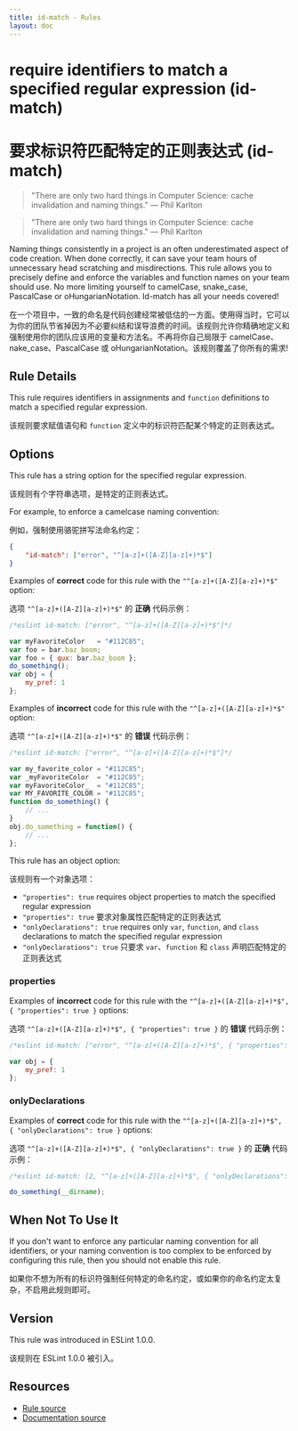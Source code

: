 ```yaml
---
title: id-match - Rules
layout: doc
---
```

<!-- Note: No pull requests accepted for this file. See README.md in the root directory for details. -->

# require identifiers to match a specified regular expression (id-match)

# 要求标识符匹配特定的正则表达式 (id-match)

> "There are only two hard things in Computer Science: cache invalidation and naming things." — Phil Karlton

> "There are only two hard things in Computer Science: cache invalidation and naming things." — Phil Karlton

Naming things consistently in a project is an often underestimated aspect of code creation.
When done correctly, it can save your team hours of unnecessary head scratching and misdirections.
This rule allows you to precisely define and enforce the variables and function names on your team should use.
No more limiting yourself to camelCase, snake_case, PascalCase or oHungarianNotation. Id-match has all your needs covered!

在一个项目中，一致的命名是代码创建经常被低估的一方面。使用得当时，它可以为你的团队节省掉因为不必要纠结和误导浪费的时间。该规则允许你精确地定义和强制使用你的团队应该用的变量和方法名。不再将你自己局限于 camelCase、nake_case、PascalCase 或 oHungarianNotation。该规则覆盖了你所有的需求!

## Rule Details

This rule requires identifiers in assignments and `function` definitions to match a specified regular expression.

该规则要求赋值语句和 `function` 定义中的标识符匹配某个特定的正则表达式。

## Options

This rule has a string option for the specified regular expression.

该规则有个字符串选项，是特定的正则表达式。

For example, to enforce a camelcase naming convention:

例如，强制使用骆驼拼写法命名约定：

```json
{
    "id-match": ["error", "^[a-z]+([A-Z][a-z]+)*$"]
}
```

Examples of **correct** code for this rule with the `"^[a-z]+([A-Z][a-z]+)*$"` option:

选项 `"^[a-z]+([A-Z][a-z]+)*$"` 的 **正确** 代码示例：

```js
/*eslint id-match: ["error", "^[a-z]+([A-Z][a-z]+)*$"]*/

var myFavoriteColor   = "#112C85";
var foo = bar.baz_boom;
var foo = { qux: bar.baz_boom };
do_something();
var obj = {
    my_pref: 1
};
```

Examples of **incorrect** code for this rule with the `"^[a-z]+([A-Z][a-z]+)*$"` option:

选项 `"^[a-z]+([A-Z][a-z]+)*$"` 的 **错误** 代码示例：

```js
/*eslint id-match: ["error", "^[a-z]+([A-Z][a-z]+)*$"]*/

var my_favorite_color = "#112C85";
var _myFavoriteColor  = "#112C85";
var myFavoriteColor_  = "#112C85";
var MY_FAVORITE_COLOR = "#112C85";
function do_something() {
    // ...
}
obj.do_something = function() {
    // ...
};
```

This rule has an object option:

该规则有一个对象选项：

* `"properties": true` requires object properties to match the specified regular expression
* `"properties": true` 要求对象属性匹配特定的正则表达式
* `"onlyDeclarations": true` requires only `var`, `function`, and `class` declarations to match the specified regular expression
* `"onlyDeclarations": true` 只要求 `var`、`function` 和 `class` 声明匹配特定的正则表达式

### properties

Examples of **incorrect** code for this rule with the `"^[a-z]+([A-Z][a-z]+)*$", { "properties": true }` options:

选项 `"^[a-z]+([A-Z][a-z]+)*$", { "properties": true }` 的 **错误** 代码示例：

```js
/*eslint id-match: ["error", "^[a-z]+([A-Z][a-z]+)*$", { "properties": true }]*/

var obj = {
    my_pref: 1
};
```

### onlyDeclarations

Examples of **correct** code for this rule with the `"^[a-z]+([A-Z][a-z]+)*$", { "onlyDeclarations": true }` options:

选项 `"^[a-z]+([A-Z][a-z]+)*$", { "onlyDeclarations": true }` 的 **正确** 代码示例：

```js
/*eslint id-match: [2, "^[a-z]+([A-Z][a-z]+)*$", { "onlyDeclarations": true }]*/

do_something(__dirname);
```

## When Not To Use It

If you don't want to enforce any particular naming convention for all identifiers, or your naming convention is too complex to be enforced by configuring this rule, then you should not enable this rule.

如果你不想为所有的标识符强制任何特定的命名约定，或如果你的命名约定太复杂，不启用此规则即可。

## Version

This rule was introduced in ESLint 1.0.0.

该规则在 ESLint 1.0.0 被引入。

## Resources

* [Rule source](https://github.com/eslint/eslint/tree/master/lib/rules/id-match.js)
* [Documentation source](https://github.com/eslint/eslint/tree/master/docs/rules/id-match.md)
